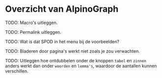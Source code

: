 # Overzicht van AlpinoGraph

TODO: Macro's uitleggen.

TODO: Permalink uitleggen.

TODO: Wat is dat SPOD in het menu bij de voorbeelden?

TODO: Bladeren door pagina's werkt niet zoals je zou verwachten.

TODO: Uitleggen hoe ontdubbelen onder de knoppen `tabel` en `zinnen`
anders werkt dan onder `woorden` en `lemma's`, waardoor de aantallen
kunnen verschillen.
